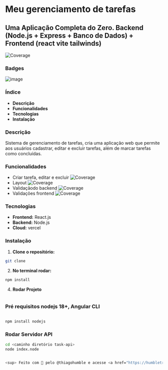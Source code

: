 #  Meu gerenciamento de tarefas
## Uma Aplicação Completa do Zero. Backend (Node.js + Express + Banco de Dados) + Frontend (react vite tailwinds)

![Coverage](https://img.shields.io/badge/coverage-70%25-brightgreen)

### Badges
![image](https://github.com/user-attachments/assets/a458cbde-fb59-4dd9-ba47-d65a277ad66f)


### Índice
* **Descrição**
* **Funcionalidades**
* **Tecnologias**
* **Instalação**

### Descrição
Sistema de gerenciamento de tarefas, cria uma aplicação web que permite aos usuários cadastrar, editar e excluir tarefas, além de marcar tarefas como
concluídas. 

### Funcionalidades
* Criar tarefa, editar e excluir ![Coverage](https://img.shields.io/badge/coverage-100%25-brightgreen)
* Layout ![Coverage](https://img.shields.io/badge/coverage-50%25-brightgreen)
* Validaçãodo backend ![Coverage](https://img.shields.io/badge/coverage-0%25-brightgreen)
* Validações frontend ![Coverage](https://img.shields.io/badge/coverage-10%25-brightgreen)

### Tecnologias
* **Frontend:** React.js
* **Backend:** Node.js
* **Cloud:** vercel

### Instalação
1. **Clone o repositório:**
  ```bash
  git clone 
  ```
2. **No terminal rodar:**
  ```bash
  npm install
  ```
4. **Rodar Projeto**
  ```bash
  
  ```
### Pré requisitos nodejs 18+, Angular CLI   
  ```bash
  
  ```
  ```bash
  npm install nodejs
  ```

### Rodar Servidor API
  ```bash
  cd <caminho diretório task-api>
  node index.node


<sup> Feito com 💙 pelo @thiagohumble e acesse <a href="https://humbletrips.com.br/" target="_blank" rel="noopener">humbletrips</a> ® 2024</sup>
